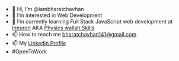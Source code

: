 - 👋 Hi, I’m @iambharatchavhan
- 👀 I’m interested in Web Development
- 🌱 I’m currently learning  Full Stack JavaScript web development at [Ineuron](www.ineuron.ai) AKA [Physics wallah Skills](https://pwskills.com/)
- 📫 How to reach me [bharatchavhan141@gmail.com](bharatchavhan141@gmail.com)
- 📫 My [Linkedin Profile](https://www.linkedin.com/in/bharat-chavhan-563a881ba)
- #OpenToWork
<!---
iambharatchavhan/iambharatchavhan is a ✨ special ✨ repository because its `README.md` (this file) appears on your GitHub profile.
You can click the Preview link to take a look at your changes.
--->
